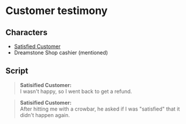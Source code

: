 # Customer testimony
## Characters
* [Satisfied Customer](/characters/satisifed-customer.md)
* Dreamstone Shop cashier (mentioned)

## Script
> **Satisified Customer:**<br />
> I wasn't happy, so I went back to get a refund.

> **Satisified Customer:**<br />
> After hitting me with a crowbar, he asked if I was "satisfied" that it didn't happen again.